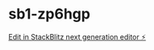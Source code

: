 # sb1-zp6hgp

[Edit in StackBlitz next generation editor ⚡️](https://stackblitz.com/~/github.com/berlinmoneie/sb1-zp6hgp)